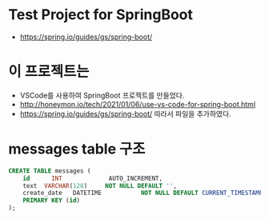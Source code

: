 # Test Project for SpringBoot
- https://spring.io/guides/gs/spring-boot/

# 이 프로젝트는 
- VSCode를 사용하여 SpringBoot 프로젝트를 만들었다. 
- http://honeymon.io/tech/2021/01/06/use-vs-code-for-spring-boot.html
- https://spring.io/guides/gs/spring-boot/ 따라서 파일을 추가하였다.


# messages table 구조
```sql
CREATE TABLE messages (
    id      INT             AUTO_INCREMENT,
    text  VARCHAR(128)     NOT NULL DEFAULT '',
    create_date   DATETIME           NOT NULL DEFAULT CURRENT_TIMESTAMP,
    PRIMARY KEY (id)
);
```
